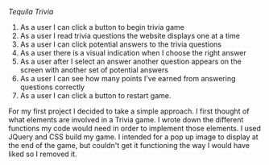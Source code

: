 *Tequila Trivia*

1. As a user I can click a button to begin trivia game
2. As a user I read trivia questions the website displays one at a time
3. As a user I can click potential answers to the trivia questions
4. As a user there is a visual indication when I choose the right answer
5. As a user after I select an answer another question appears on the screen with another set of potential answers
6. As a user I can see how many points I've earned from answering questions correctly
7. As a user I can click a button to restart game.

For my first project I decided to take a simple approach.  I first thought of what elements are involved in a Trivia game. I wrote down the different functions my code would need in order to implement those elements. I used JQuery and CSS build my game. I intended for a pop up image to display at the end of the game, but couldn't get it functioning the way I would have liked so I removed it.
